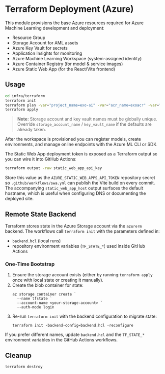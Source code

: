 # Terraform Deployment (Azure)

This module provisions the base Azure resources required for Azure Machine Learning development and deployment:

- Resource Group
- Storage Account for AML assets
- Azure Key Vault for secrets
- Application Insights for monitoring
- Azure Machine Learning Workspace (system-assigned identity)
- Azure Container Registry (for model & service images)
- Azure Static Web App (for the React/Vite frontend)

## Usage
```bash
cd infra/terraform
terraform init
terraform plan -var="project_name=exo-ai" -var="acr_name=exoacr" -var="storage_account_name=exoaisastrg"
terraform apply
```

> **Note:** Storage account and key vault names must be globally unique. Override `storage_account_name` / `key_vault_name` if the defaults are already taken.

After the workspace is provisioned you can register models, create environments, and manage online endpoints with the Azure ML CLI or SDK.

The Static Web App deployment token is exposed as a Terraform output so you can wire it into GitHub Actions:

```bash
terraform output -raw static_web_app_api_key
```

Store this value as the `AZURE_STATIC_WEB_APPS_API_TOKEN` repository secret so `.github/workflows/swa.yml` can publish the Vite build on every commit. The accompanying `static_web_app_host` output surfaces the default hostname, which is useful when configuring DNS or documenting the deployed site.

## Remote State Backend

Terraform stores state in the Azure Storage account via the `azurerm` backend. The workflows call `terraform init` with the parameters defined in:

- `backend.hcl` (local runs)
- repository environment variables (`TF_STATE_*`) used inside GitHub Actions

### One-Time Bootstrap

1. Ensure the storage account exists (either by running `terraform apply` once with local state or creating it manually).
2. Create the blob container for state:
	```pwsh
	az storage container create `
	  --name tfstate `
	  --account-name <your-storage-account> `
	  --auth-mode login
	```
3. Re-run `terraform init` with the backend configuration to migrate state:
	```pwsh
	terraform init -backend-config=backend.hcl -reconfigure
	```

If you prefer different names, update `backend.hcl` and the `TF_STATE_*` environment variables in the GitHub Actions workflows.

## Cleanup
```bash
terraform destroy
```
